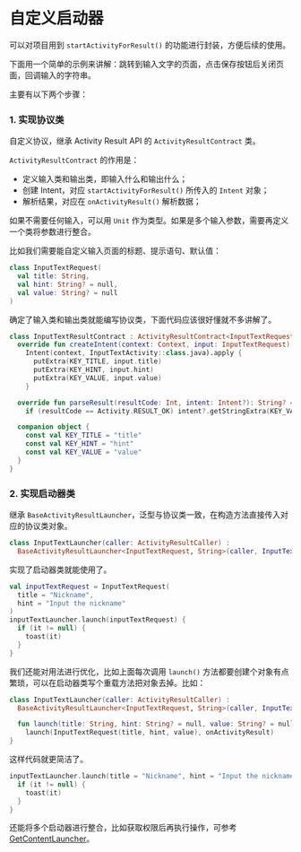 # 自定义启动器

可以对项目用到 `startActivityForResult()` 的功能进行封装，方便后续的使用。

下面用一个简单的示例来讲解：跳转到输入文字的页面，点击保存按钮后关闭页面，回调输入的字符串。

主要有以下两个步骤：

### 1. 实现协议类

自定义协议，继承 Activity Result API 的 `ActivityResultContract` 类。

`ActivityResultContract` 的作用是：

- 定义输入类和输出类，即输入什么和输出什么；
- 创建 Intent，对应 `startActivityForResult()` 所传入的 `Intent` 对象；
- 解析结果，对应在 `onActivityResult()` 解析数据；

如果不需要任何输入，可以用 `Unit` 作为类型。如果是多个输入参数，需要再定义一个类将参数进行整合。

比如我们需要能自定义输入页面的标题、提示语句、默认值：

```kotlin
class InputTextRequest(
  val title: String,
  val hint: String? = null,
  val value: String? = null
)
```

确定了输入类和输出类就能编写协议类，下面代码应该很好懂就不多讲解了。

```kotlin
class InputTextResultContract : ActivityResultContract<InputTextRequest, String>() {
  override fun createIntent(context: Context, input: InputTextRequest) =
    Intent(context, InputTextActivity::class.java).apply {
      putExtra(KEY_TITLE, input.title)
      putExtra(KEY_HINT, input.hint)
      putExtra(KEY_VALUE, input.value)
    }

  override fun parseResult(resultCode: Int, intent: Intent?): String? =
    if (resultCode == Activity.RESULT_OK) intent?.getStringExtra(KEY_VALUE) else null

  companion object {
    const val KEY_TITLE = "title"
    const val KEY_HINT = "hint"
    const val KEY_VALUE = "value"
  }
}
```

### 2. 实现启动器类

继承 `BaseActivityResultLauncher`，泛型与协议类一致，在构造方法直接传入对应的协议类对象。

```kotlin
class InputTextLauncher(caller: ActivityResultCaller) :
  BaseActivityResultLauncher<InputTextRequest, String>(caller, InputTextResultContract()) 
```

实现了启动器类就能使用了。

```kotlin
val inputTextRequest = InputTextRequest(
  title = "Nickname", 
  hint = "Input the nickname"
)
inputTextLauncher.launch(inputTextRequest) {
  if (it != null) {
    toast(it)
  }
}
```

我们还能对用法进行优化，比如上面每次调用 `launch()` 方法都要创建个对象有点繁琐，可以在启动器类写个重载方法把对象去掉。比如：

```kotlin
class InputTextLauncher(caller: ActivityResultCaller) :
  BaseActivityResultLauncher<InputTextRequest, String>(caller, InputTextResultContract()) {

  fun launch(title: String, hint: String? = null, value: String? = null) =
    launch(InputTextRequest(title, hint, value), onActivityResult)
}
```

这样代码就更简洁了。

```kotlin
inputTextLauncher.launch(title = "Nickname", hint = "Input the nickname") {
  if (it != null) {
    toast(it)
  }
}
```

还能将多个启动器进行整合，比如获取权限后再执行操作，可参考 [GetContentLauncher](https://github.com/DylanCaiCoding/ActivityResultLauncher/blob/master/library/src/main/java/com/dylanc/activityresult/launcher/GetContentLauncher.kt)。